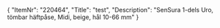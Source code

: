 {
  "ItemNr": "220464",
  "Title": "test",
  "Description": "SenSura 1-dels Uro, tömbar häftpåse, Midi, beige, hål 10-66 mm"
}